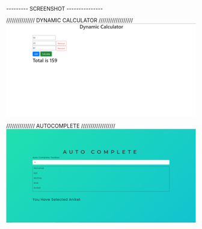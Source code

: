 --------- SCREENSHOT ---------------

///////////////  DYNAMIC CALCULATOR //////////////////
![](screenshot/Screenshot%202021-03-03%2013.10.15.png)


///////////////  AUTOCOMPLETE  //////////////////
![](screenshot/Screenshot%202021-02-26%2022.58.53.png)


